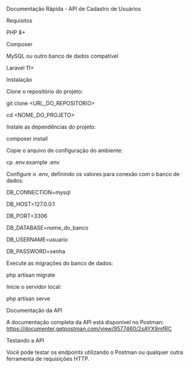 Documentação Rápida - API de Cadastro de Usuários

Requisitos

PHP 8+

Composer

MySQL ou outro banco de dados compatível

Laravel 11+

Instalação

Clone o repositório do projeto:

git clone <URL_DO_REPOSITORIO>

cd <NOME_DO_PROJETO>

Instale as dependências do projeto:

composer install

Copie o arquivo de configuração do ambiente:

cp .env.example .env

Configure o .env, definindo os valores para conexão com o banco de dados:

DB_CONNECTION=mysql

DB_HOST=127.0.0.1

DB_PORT=3306

DB_DATABASE=nome_do_banco

DB_USERNAME=usuario

DB_PASSWORD=senha

Execute as migrações do banco de dados:

php artisan migrate

Inicie o servidor local:

php artisan serve

Documentação da API

A documentação completa da API está disponível no Postman:
https://documenter.getpostman.com/view/9577460/2sAYX9mfRC

Testando a API

Você pode testar os endpoints utilizando o Postman ou qualquer outra ferramenta de requisições HTTP.

